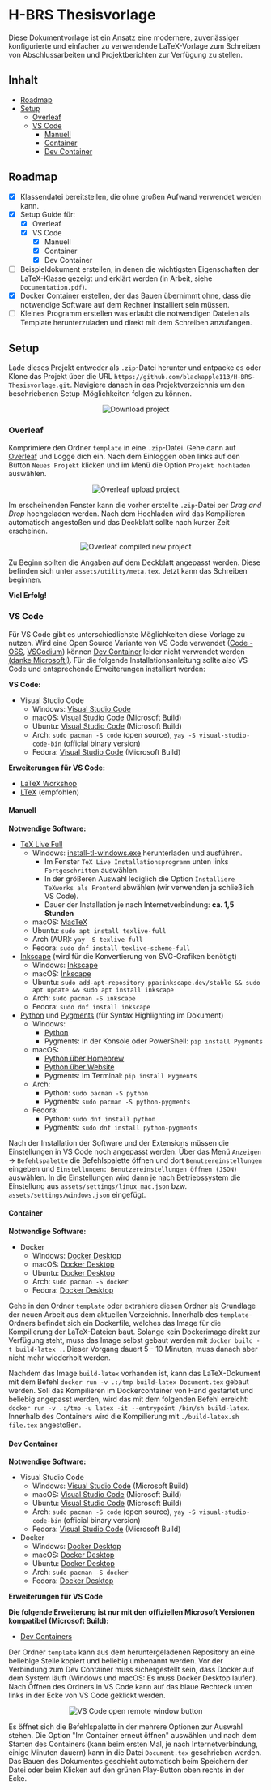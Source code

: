 # H-BRS Thesisvorlage <!-- omit in toc -->

Diese Dokumentvorlage ist ein Ansatz eine modernere, zuverlässiger konfigurierte und einfacher zu verwendende LaTeX-Vorlage zum Schreiben von Abschlussarbeiten und Projektberichten zur Verfügung zu stellen.

## Inhalt <!-- omit in toc -->
- [Roadmap](#roadmap)
- [Setup](#setup)
  - [Overleaf](#overleaf)
  - [VS Code](#vs-code)
    - [Manuell](#manuell)
    - [Container](#container)
    - [Dev Container](#dev-container)

## Roadmap

* [x] Klassendatei bereitstellen, die ohne großen Aufwand verwendet werden kann.
* [x] Setup Guide für:
  * [x] Overleaf
  * [x] VS Code
    * [x] Manuell
    * [x] Container
    * [x] Dev Container
* [ ] Beispieldokument erstellen, in denen die wichtigsten Eigenschaften der LaTeX-Klasse gezeigt und erklärt werden (in Arbeit, siehe `Documentation.pdf`).
* [x] Docker Container erstellen, der das Bauen übernimmt ohne, dass die notwendige Software auf dem Rechner installiert sein müssen.
* [ ] Kleines Programm erstellen was erlaubt die notwendigen Dateien als Template herunterzuladen und direkt mit dem Schreiben anzufangen.

## Setup

Lade dieses Projekt entweder als `.zip`-Datei herunter und entpacke es oder Klone das Projekt über die URL `https://github.com/blackapple113/H-BRS-Thesisvorlage.git`. Navigiere danach in das Projektverzeichnis um den beschriebenen Setup-Möglichkeiten folgen zu können.

<div align="center">

![Download project](assets/images/github_download_project.png)

</div>

### Overleaf
Komprimiere den Ordner `template` in eine `.zip`-Datei. Gehe dann auf [Overleaf](https://overleaf.com) und Logge dich ein. Nach dem Einloggen oben links auf den Button `Neues Projekt` klicken und im Menü die Option `Projekt hochladen` auswählen.

<div align="center">

![Overleaf upload project](assets/images/overleaf_upload_project.png)

</div>

Im erscheinenden Fenster kann die vorher erstellte `.zip`-Datei per *Drag and Drop* hochgeladen werden. Nach dem Hochladen wird das Kompilieren automatisch angestoßen und das Deckblatt sollte nach kurzer Zeit erscheinen.

<div align="center">

![Overleaf compiled new project](asset/../assets/images/overleaf_compiled_new_project.png)

</div>

Zu Beginn sollten die Angaben auf dem Deckblatt angepasst werden. Diese befinden sich unter `assets/utility/meta.tex`. Jetzt kann das Schreiben beginnen. 

**Viel Erfolg!**

### VS Code

Für VS Code gibt es unterschiedlichste Möglichkeiten diese Vorlage zu nutzen. Wird eine Open Source Variante von VS Code verwendet ([Code - OSS](https://github.com/microsoft/vscode), [VSCodium](https://vscodium.com/)) können [Dev Container](https://containers.dev/) leider nicht verwendet werden [(danke Microsoft!)](https://github.com/microsoft/vscode-remote-release/issues/1886#issuecomment-561493608). Für die folgende Installationsanleitung sollte also VS Code und entsprechende Erweiterungen installiert werden:

**VS Code:**
- Visual Studio Code
  - Windows: [Visual Studio Code](https://code.visualstudio.com/)
  - macOS: [Visual Studio Code](https://code.visualstudio.com/) (Microsoft Build)
  - Ubuntu: [Visual Studio Code](https://code.visualstudio.com/) (Microsoft Build)
  - Arch: `sudo pacman -S code` (open source), `yay -S visual-studio-code-bin` (official binary version)
  - Fedora: [Visual Studio Code](https://code.visualstudio.com/) (Microsoft Build)

**Erweiterungen für VS Code:**
- [LaTeX Workshop](https://marketplace.visualstudio.com/items?itemName=James-Yu.latex-workshop)
- [LTeX](https://marketplace.visualstudio.com/items?itemName=valentjn.vscode-ltex) (empfohlen)

#### Manuell

**Notwendige Software:**
- [TeX Live Full](https://tug.org/texlive/)
  - Windows: [install-tl-windows.exe](https://tug.org/texlive/windows.html) herunterladen und ausführen.
    - Im Fenster `TeX Live Installationsprogramm` unten links `Fortgeschritten` auswählen.
    - In der größeren Auswahl lediglich die Option `Installiere TeXworks als Frontend` abwählen (wir verwenden ja schließlich VS Code).
    - Dauer der Installation je nach Internetverbindung: **ca. 1,5 Stunden**
  - macOS: [MacTeX](https://www.tug.org/mactex/mactex-download.html)
  - Ubuntu: `sudo apt install texlive-full`
  - Arch (AUR): `yay -S texlive-full`
  - Fedora: `sudo dnf install texlive-scheme-full`
- [Inkscape](https://inkscape.org/) (wird für die Konvertierung von SVG-Grafiken benötigt)
  - Windows: [Inkscape](https://inkscape.org/)
  - macOS: [Inkscape](https://inkscape.org/)
  - Ubuntu: `sudo add-apt-repository ppa:inkscape.dev/stable && sudo apt update && sudo apt install inkscape`
  - Arch: `sudo pacman -S inkscape`
  - Fedora: `sudo dnf install inkscape`
- [Python](https://www.python.org/) und [Pygments](https://pygments.org/) (für Syntax Highlighting im Dokument)
  - Windows:
    - [Python](https://www.python.org/)
    - Pygments: In der Konsole oder PowerShell: `pip install Pygments`
  - macOS:
    - [Python über Homebrew](https://docs.brew.sh/Homebrew-and-Python)
    - [Python über Website](https://www.python.org/)
    - Pygments: Im Terminal: `pip install Pygments`
  - Arch:
    - Python: `sudo pacman -S python`
    - Pygments: `sudo pacman -S python-pygments`
  - Fedora:
    - Python: `sudo dnf install python`
    - Pygments: `sudo dnf install python-pygments`


<!-- - (eventuell muss noch `biber` über die TeX Live Paketverwaltung heruntergeladen werden mit `tlmgr install biber`) -->

Nach der Installation der Software und der Extensions müssen die Einstellungen in VS Code noch angepasst werden. Über das Menü `Anzeigen` → `Befehlspalette` die Befehlspalette öffnen und dort `Benutzereinstellungen` eingeben und `Einstellungen: Benutzereinstellungen öffnen (JSON)` auswählen. In die Einstellungen wird dann je nach Betriebssystem die Einstellung aus `assets/settings/linux_mac.json` bzw. `assets/settings/windows.json` eingefügt.


#### Container

**Notwendige Software:**
- Docker
  - Windows: [Docker Desktop](https://www.docker.com/products/docker-desktop/)
  - macOS: [Docker Desktop](https://www.docker.com/products/docker-desktop/)
  - Ubuntu: [Docker Desktop](https://www.docker.com/products/docker-desktop/)
  - Arch: `sudo pacman -S docker`
  - Fedora: [Docker Desktop](https://www.docker.com/products/docker-desktop/)

Gehe in den Ordner `template` oder extrahiere diesen Ordner als Grundlage der neuen Arbeit aus dem aktuellen Verzeichnis. Innerhalb des `template`-Ordners befindet sich ein Dockerfile, welches das Image für die Kompilierung der LaTeX-Dateien baut. Solange kein Dockerimage direkt zur Verfügung steht, muss das Image selbst gebaut werden mit `docker build -t build-latex .`. Dieser Vorgang dauert 5 - 10 Minuten, muss danach aber nicht mehr wiederholt werden.

Nachdem das Image `build-latex` vorhanden ist, kann das LaTeX-Dokument mit dem Befehl `docker run -v .:/tmp build-latex Document.tex` gebaut werden. Soll das Kompilieren im Dockercontainer von Hand gestartet und beliebig angepasst werden, wird das mit dem folgenden Befehl erreicht: `docker run -v .:/tmp -u latex -it --entrypoint /bin/sh build-latex`. Innerhalb des Containers wird die Kompilierung mit `./build-latex.sh file.tex` angestoßen.


#### Dev Container

**Notwendige Software:**
- Visual Studio Code
  - Windows: [Visual Studio Code](https://code.visualstudio.com/) (Microsoft Build)
  - macOS: [Visual Studio Code](https://code.visualstudio.com/) (Microsoft Build)
  - Ubuntu: [Visual Studio Code](https://code.visualstudio.com/) (Microsoft Build)
  - Arch: `sudo pacman -S code` (open source), `yay -S visual-studio-code-bin` (official binary version)
  - Fedora: [Visual Studio Code](https://code.visualstudio.com/) (Microsoft Build)
- Docker
  - Windows: [Docker Desktop](https://www.docker.com/products/docker-desktop/)
  - macOS: [Docker Desktop](https://www.docker.com/products/docker-desktop/)
  - Ubuntu: [Docker Desktop](https://www.docker.com/products/docker-desktop/)
  - Arch: `sudo pacman -S docker`
  - Fedora: [Docker Desktop](https://www.docker.com/products/docker-desktop/)

**Erweiterungen für VS Code**

**Die folgende Erweiterung ist nur mit den offiziellen Microsoft Versionen kompatibel (Microsoft Build):**
- [Dev Containers](https://marketplace.visualstudio.com/items?itemName=ms-vscode-remote.remote-containers)

Der Ordner `template` kann aus dem heruntergeladenen Repository an eine beliebige Stelle kopiert und beliebig umbenannt werden. Vor der Verbindung zum Dev Container muss sichergestellt sein, dass Docker auf dem System läuft (Windows und macOS: Es muss Docker Desktop laufen). Nach Öffnen des Ordners in VS Code kann auf das blaue Rechteck unten links in der Ecke von VS Code geklickt werden.

<div align="center">

![VS Code open remote window button](assets/images/vscode-remote-window-button.png)

</div>

Es öffnet sich die Befehlspalette in der mehrere Optionen zur Auswahl stehen. Die Option "Im Container erneut öffnen" auswählen und nach dem Starten des Containers (kann beim ersten Mal, je nach Internetverbindung, einige Minuten dauern) kann in die Datei `Document.tex` geschrieben werden. Das Bauen des Dokumentes geschieht automatisch beim Speichern der Datei oder beim Klicken auf den grünen Play-Button oben rechts in der Ecke.


<!-- Vor der Verwendung des Templates sollte sichergestellt werden, dass [Inkscape](https://inkscape.org/de/), [Python](https://www.python.org) und das Pythonpaket [Pygments](https://pygments.org/) auf dem System installiert sind.

Danach kann die Ordnerstruktur `template` einfach als Vorlage für das Dokument verwendet werden. `Document.tex` ist die Hauptdatei, in der alles geschrieben oder mit `\input` importiert wird. Ich empfehle die Aufteilung der Kapitel/Abschnitte in einzelne Dateien in den Ordner `chapter`. Als Klassenoption muss mindestens die Sprachangabe `german` oder `english` gegeben werden.

Angaben über den Titel des Dokuments, den Autor usw. finden sich unter `template/assets/utility/meta.tex`. Das muss einmal gesetzt werden und bleibt dann in der Regel fix. Für den Buildprozess sollte `latexmk` verwendet werden.

⚠️ Weitere Informationen für die Verwendung der Klasse folgen im Beispieldokument. ⚠️ -->
